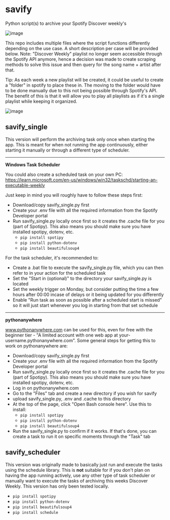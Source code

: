 # savify
Python script(s) to archive your Spotify Discover weekly's

![image](https://github.com/user-attachments/assets/bfd5a88c-24de-4aca-922d-0838d35475cf)


This repo includes multiple files where the script functions differently depending on the use case. A short description per case will be provided below.
Note: "Discover Weekly" playlist no longer seem accessible through the Spotify API anymore, hence a decision was made to create scraping methods to solve this issue and then query for the song name + artist after that.

Tip: As each week a new playlist will be created, it could be useful to create a "folder" in spotify to place these in. The moving to the folder would have to be done manually due to this not being possible through Spotify's API.
The benefit of this is that it will allow you to play all playlists as if it's a single playlist while keeping it organized.

![image](https://github.com/user-attachments/assets/b7941706-67cd-4d25-9edd-9bc6830912bb)

## savify_single
This version will perform the archiving task only once when starting the app. This is meant for when not running the app continuously, either starting it manually or through a different type of scheduler.

---
**Windows Task Scheduler**

You could also create a scheduled task on your own PC: https://learn.microsoft.com/en-us/windows/win32/taskschd/starting-an-executable-weekly

Just keep in mind you will roughly have to follow these steps first:
- Download/copy savify_single.py first
- Create your .env file with all the required information from the Spotify Developer portal
- Run savify_single.py locally once first so it creates the .cache file for you (part of Spotipy). This also means you should make sure you have installed spotipy, dotenv, etc.
   - `pip install spotipy`
   - `pip install python-dotenv`
   - `pip install beautifulsoup4`

For the task scheduler, it's recommended to:
- Create a .bat file to execute the savify_single.py file, which you can then refer to in your action for the scheduled task
- Set the "Start in (optional)" to the directory your savify_single.py is located
- Set the weekly trigger on Monday, but consider putting the time a few hours after 00:00 incase of delays or it being updated for you differently
- Enable "Run task as soon as possible after a scheduled start is missed" so it will just start whenever you log in starting from that set schedule
---
**pythonanywhere**

www.pythonanywhere.com can be used for this, even for free with the beginner tier - "A limited account with one web app at your-username.pythonanywhere.com".
Some general steps for getting this to work on pythonanywhere are:
- Download/copy savify_single.py first
- Create your .env file with all the required information from the Spotify Developer portal
- Run savify_single.py locally once first so it creates the .cache file for you (part of Spotipy). This also means you should make sure you have installed spotipy, dotenv, etc.
- Log in on pythonanywhere.com
- Go to the "Files" tab and create a new directory if you wish for savify
- upload savify_single.py, .env and .cache to this directory
- At the top of the page, click "Open Bash console here". Use this to install:
   - `pip install spotipy`
   - `pip install python-dotenv`
   - `pip install beautifulsoup4`
- Run the savify_single.py to confirm if it works. If that's done, you can create a task to run it on specific moments through the "Task" tab

## savify_scheduler
This version was originally made to basically just run and execute the tasks using the schedule library. This is **not** suitable for if you don't plan on having the app running actively, use any other type of task scheduler or manually want to execute the tasks of archiving this weeks Discover Weekly.
This version has only been tested locally.
- `pip install spotipy`
- `pip install python-dotenv`
- `pip install beautifulsoup4`
- `pip install schedule`
